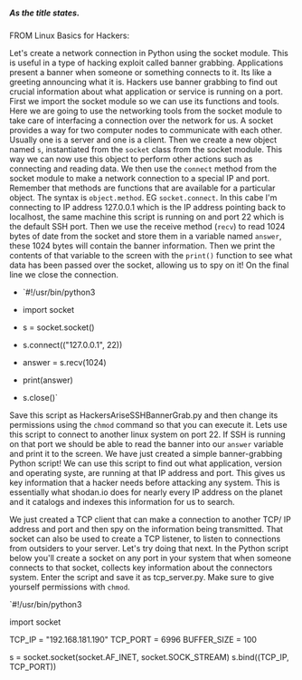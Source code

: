 ##### As the title states.
FROM Linux Basics for Hackers:

Let's create a network connection in Python using the socket module. 
This is useful in a type of hacking exploit called banner grabbing. Applications present a banner when someone or something connects to it. Its like a greeting announcing what it is. Hackers use banner grabbing to find out crucial information about what application or service is running on a port. 
First we import the socket module so we can use its functions and tools. Here we are going to use the networking tools from the socket module to take care of interfacing a connection over the network for us. A socket provides a way for two computer nodes to communicate with each other.
Usually one is a server and one is a client.
Then we create a new object named `s`, instantiated from the `socket` class from the socket module. This way we can now use this object to perform other actions such as connecting and reading data.
We then use the `connect` method from the socket module to make a network connection to a special IP and port. Remember that methods are functions that are available for a particular object. The syntax is `object.method`. EG `socket.connect`. In this cabe I'm connecting to IP address 127.0.0.1 which is the IP address pointing back to localhost, the same machine this script is running on and port 22 which is the default SSH port. 
Then we use the receive method (`recv`) to read 1024 bytes of date from the socket and store them in a variable named `answer`, these 1024 bytes will contain the banner information. Then we print the contents of that variable to the screen with the `print()` function to see what data has been passed over the socket, allowing us to spy on it! On the final line we close the connection.


- `#!/usr/bin/python3

- import socket
- s = socket.socket()
- s.connect(("127.0.0.1", 22))
- answer = s.recv(1024)
- print(answer)
- s.close()`

Save this script as HackersAriseSSHBannerGrab.py and then change its permissions using the `chmod` command so that you can execute it.
Lets use this script to connect to another linux system on port 22. If SSH is running on that port we should be able to read the banner into our `answer` variable and print it to the screen.
We have just created a simple banner-grabbing Python script! We can use this script to find out what application, version and operating syste, are running at that IP address and port. This gives us key information that a hacker needs before attacking any system. This is essentially what shodan.io does for nearly every IP address on the planet and it catalogs and indexes this information for us to search.

We just created a TCP client that can make a connection to another TCP/ IP address and port and then spy on the information being transmitted. That socket can also be used to create a TCP listener, to listen to connections from outsiders to your server. Let's try doing that next.
 In the Python script below you'll create a socket on any port in your system that when someone connects to that socket, collects key information about the connectors system.
 Enter the script and save it as tcp_server.py. Make sure to give yourself permissions with `chmod`.
 
 `#!/usr/bin/python3
 
 import socket
 
 TCP_IP = "192.168.181.190"
 TCP_PORT = 6996
 BUFFER_SIZE = 100
 
 s = socket.socket(socket.AF_INET, socket.SOCK_STREAM)
 s.bind((TCP_IP, TCP_PORT))
 
 
 
 
 
 
 
 
 
 
